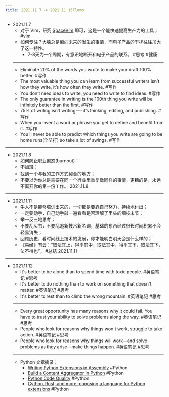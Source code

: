 ```yaml
---
title: 2021.11.7 -> 2021.11.13Flomo
---
```


- 2021.11.7
    - 对于 Vim，研究 [SpaceVim](https://spacevim.org/cn/) 即可，这是一个能快速提高生产力的工具； #vim
    - 如何专注？大脑总是偏向未来的发生的事情，而电子产品的干扰往往加大了这一特性。
        - 7-8天为一个周期，有意识地断开和电子产品的联系。 #思考 #健康
    - ---
    - Eliminate 20% of the words you wrote to make your draft 100% better. #写作
    - The most valuable thing you can learn from successful writers isn’t how they write, it’s how often they write. #写作
    - You don’t need ideas to write, you need to write to find ideas. #写作
    - The only guarantee in writing is the 100th thing you write will be infinitely better than the first. #写作
    - 75% of writing isn’t writing —- it’s thinking, editing, and publishing. #写作
    - When you invent a word or phrase you get to define and benefit from it. #写作
    - You’ll never be able to predict which things you write are going to be home runs(全垒打) so take a lot of swings. #写作
---
- 2021.11.8
    - 如何防止职业倦态(burnout)：
    - 不加班；
    - 找到一个与我的工作方式契合的地方；
    - 不要以为你总是需要在同一个行业里重复做同样的事情，更糟的是，永远不离开你的第一份工作。 2021.11.8
---
- 2021.11.11
    - 牛人不是能够培训出来的，一切都是要靠自己努力、持续地付出；
    - 一定要动手，自己动手敲一遍看看是否理解了里头的细枝末节；
    - 举一反三地思考；
    - 不要乱买书，不要乱追新技术新名词，基础的东西经过很长时间积累不会轻易消失；
    - 回顾历史，看时间线上技术的发展，你才能明白明天会是什么样的；
    - 《易经》有云：“取法其上，得乎其中，取法其中，得乎其下，取法其下，法不得也”。 #总结 2021.11.11
---
- 2021.11.12
    - It's better to be alone than to spend time with toxic people. #英语笔记 #思考
    - It's better to do nothing than to work on something that doesn't matter. #英语笔记 #思考
    - It's better to rest than to climb the wrong mountain. #英语笔记 #思考
    - ---
    - Every great opportunity has many reasons why it could fail. You have to trust your ability to solve problems along the way. #英语笔记 #思考
    - People who look for reasons why things won't work, struggle to take action. #英语笔记 #思考
    - People who look for reasons why things will work—and solve problems as they arise—make things happen. #英语笔记 #思考
    - ---
    - Python 文章摘录：
        - [Writing Python Extensions in Assembly](https://tonybaloney.github.io/posts/extending-python-with-assembly.html) #Python
        - [Build a Content Aggregator in Python](https://realpython.com/build-a-content-aggregator-python/) #Python
        - [Python Code Quality](https://testdriven.io/blog/python-code-quality/) #Python
        - [Cython, Rust, and more: choosing a language for Python extensions](https://pythonspeed.com/articles/rust-cython-python-extensions) #Python